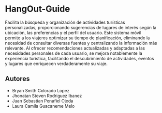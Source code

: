 # HangOut-Guide
Facilita la búsqueda y organización de actividades turísticas personalizadas, proporcionando sugerencias de lugares de interés según la ubicación, las preferencias y el perfil del usuario. Este sistema móvil permite a los viajeros optimizar su tiempo de planificación, eliminando la necesidad de consultar diversas fuentes y centralizando la información más relevante. Al ofrecer recomendaciones actualizadas y adaptadas a las necesidades personales de cada usuario, se mejora notablemente la experiencia turística, facilitando el descubrimiento de actividades, eventos y lugares que enriquecen verdaderamente su viaje.

## Autores

- Bryan Smith Colorado Lopez
- Jhonatan Steven Rodriguez Ibanez
- Juan Sebastian Penafiel Ojeda
- Laura Camila Guacaneme Melo
